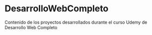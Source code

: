 # DesarrolloWebCompleto
 Contenido de los proyectos desarrollados durante el curso Udemy de Desarrollo Web Completo
